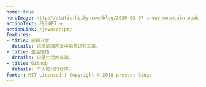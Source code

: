```yaml
---
home: true
heroImage: http://static.hbihy.com/blog/2020-03-07-snowy-mountain-peak-with-sunrise-glow-2210x1243.jpg
actionText: 马上GET →
actionLink: /javascript/
features:
- title: 前端开发
  details: 记录前端开发中的笔记和文章。
- title: 生活感悟
  details: 记录生活的点滴。
- title: Github
  details: 个人的代码仓库。
footer: MIT Licensed | Copyright © 2018-present Bingo
---
```


